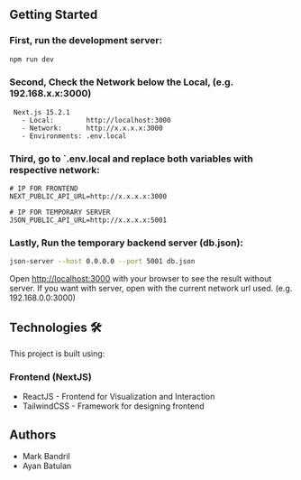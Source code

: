 ## Getting Started

### First, run the development server:

```bash
npm run dev
```

### Second, Check the Network below the Local, (e.g. 192.168.x.x:3000)
```
 Next.js 15.2.1
   - Local:        http://localhost:3000
   - Network:      http://x.x.x.x:3000
   - Environments: .env.local
```

### Third, go to `.env.local and replace both variables with respective network:
```
# IP FOR FRONTEND
NEXT_PUBLIC_API_URL=http://x.x.x.x:3000

# IP FOR TEMPORARY SERVER
JSON_PUBLIC_API_URL=http://x.x.x.x:5001
```

### Lastly, Run the temporary backend server (db.json):

```bash
json-server --host 0.0.0.0 --port 5001 db.json
```

Open [http://localhost:3000](http://localhost:3000) with your browser to see the result without server.
If you want with server, open with the current network url used. (e.g. 192.168.0.0:3000)

## Technologies 🛠
This project is built using:

### Frontend (NextJS)
- ReactJS - Frontend for Visualization and Interaction
- TailwindCSS - Framework for designing frontend

## Authors
- Mark Bandril
- Ayan Batulan
